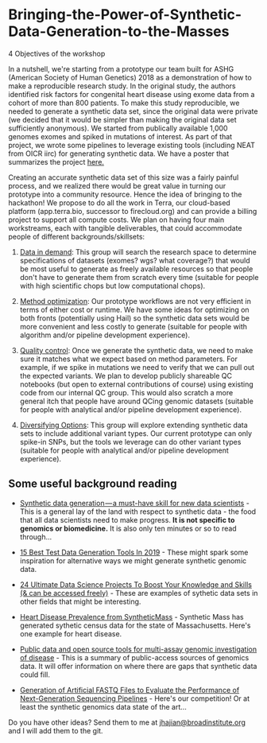 # Bringing-the-Power-of-Synthetic-Data-Generation-to-the-Masses

4 Objectives of the workshop

In a nutshell, we're starting from a prototype our team built for ASHG (American Society of Human Genetics) 2018 as a demonstration of how to make a reproducible research study. In the original study, the authors identified risk factors for congenital heart disease using exome data from a cohort of more than 800 patients. To make this study reproducible, we needed to generate a synthetic data set, since the original data were private (we decided that it would be simpler than making the original data set sufficiently anonymous). We started from publically available 1,000 genomes exomes and spiked in mutations of interest. As part of that project, we wrote some pipelines to leverage existing tools (including NEAT from OICR iirc) for generating synthetic data. We have a poster that summarizes the project [here.](./ASHG18-Reproducible-Paper-ToF-poster.pdf)

Creating an accurate synthetic data set of this size was a fairly painful process, and we realized there would be great value in turning our prototype into a community resource. Hence the idea of bringing to the hackathon! We propose to do all the work in Terra, our cloud-based platform (app.terra.bio, successor to firecloud.org) and can provide a billing project to support all compute costs. We plan on having four main workstreams, each with tangible deliverables, that could accommodate people of different backgrounds/skillsets:

1. [Data in demand](./Data-Demand): This group will search the research space to determine specifications of datasets (exomes? wgs? what coverage?) that would be most useful to generate as freely available resources so that people don't have to generate them from scratch every time (suitable for people with high scientific chops but low computational chops).

2. [Method optimization](./Method-Optimization): Our prototype workflows are not very efficient in terms of either cost or runtime. We have some ideas for optimizing on both fronts (potentially using Hail) so the synthetic data sets would be more convenient and less costly to generate (suitable for people with algorithm and/or pipeline development experience).

3. [Quality control](./Quality-Control): Once we generate the synthetic data, we need to make sure it matches what we expect based on method parameters. For example, if we spike in mutations we need to verify that we can pull out the expected variants. We plan to develop publicly shareable QC notebooks (but open to external contributions of course) using existing code from our internal QC group. This would also scratch a more general itch that people have around QCing genomic datasets (suitable for people with analytical and/or pipeline development experience).

4. [Diversifying Options](./Diversifying-Options): This group will explore extending synthetic data sets to include additional variant types. Our current prototype can only spike-in SNPs, but the tools we leverage can do other variant types (suitable for people with analytical and/or pipeline development experience).

## Some useful background reading

* [Synthetic data generation — a must-have skill for new data scientists](https://towardsdatascience.com/synthetic-data-generation-a-must-have-skill-for-new-data-scientists-915896c0c1ae) - This is a general lay of the land with respect to synthetic data - the food that all data scientists need to make progress. **It is not specific to genomics or biomedicine.** It is also only ten minutes or so to read through...

* [15 Best Test Data Generation Tools In 2019](https://www.rankred.com/test-data-generation-tools/) - These might spark some inspiration for alternative ways we might generate synthetic genomic data. 

* [24 Ultimate Data Science Projects To Boost Your Knowledge and Skills (& can be accessed freely)](https://www.analyticsvidhya.com/blog/2018/05/24-ultimate-data-science-projects-to-boost-your-knowledge-and-skills/) - These are examples of sythetic data sets in other fields that might be interesting. 

* [Heart Disease Prevalence from SyntheticMass](https://syntheticmass.mitre.org/dashboard/synthea/town/pct_heart_disease) - Synthetic Mass has generated sythetic census data for the state of Massachusetts. Here's one example for heart disease.

* [Public data and open source tools for multi-assay genomic investigation of disease](https://www.ncbi.nlm.nih.gov/pmc/articles/PMC4945830/) - This is a summary of public-access sources of genomics data. It will offer information on where there are gaps that synthetic data could fill.

* [Generation of Artificial FASTQ Files to Evaluate the Performance of Next-Generation Sequencing Pipelines](https://journals.plos.org/plosone/article?id=10.1371/journal.pone.0049110) - Here's our competition! Or at least the synthetic genomics data state of the art...

Do you have other ideas? Send them to me at [jhajian@broadinstitute.org](mailto:jhajian@broadinstitute.org) and I will add them to the git.

